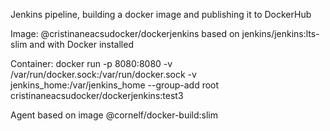 Jenkins pipeline, building a docker image and publishing it to DockerHub

Image: @cristinaneacsudocker/dockerjenkins based on jenkins/jenkins:lts-slim and with Docker installed

Container:
docker run -p 8080:8080 -v /var/run/docker.sock:/var/run/docker.sock -v jenkins_home:/var/jenkins_home --group-add root cristinaneacsudocker/dockerjenkins:test3

Agent based on image @cornelf/docker-build:slim
